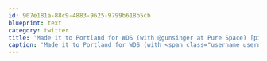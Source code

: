 ```yaml
---
id: 907e181a-88c9-4883-9625-9799b618b5cb
blueprint: text
category: twitter
title: 'Made it to Portland for WDS (with @gunsinger at Pure Space) [pic] — path.com/p/4BTbjd'
caption: 'Made it to Portland for WDS (with <span class="username username_linked">@<a href="https://twitter.com/gunsinger" title="Cynthia Gunsinger">gunsinger</a></span> at Pure Space) [pic] — <a href="http://path.com/p/4BTbjd" title="http://path.com/p/4BTbjd" class="link link_untco">path.com/p/4BTbjd</a>'
---
```

